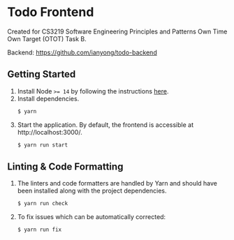 # Todo Frontend

Created for CS3219 Software Engineering Principles and Patterns Own Time Own Target (OTOT) Task B.

Backend: https://github.com/ianyong/todo-backend

## Getting Started

1. Install Node `>= 14` by following the instructions [here](https://nodejs.org/en/download/).
1. Install dependencies.
   ```sh
   $ yarn
   ```
1. Start the application.
   By default, the frontend is accessible at http://localhost:3000/.
   ```sh
   $ yarn run start
   ```

## Linting & Code Formatting

1. The linters and code formatters are handled by Yarn and should have been installed along with the project dependencies.
   ```sh
   $ yarn run check
   ```
1. To fix issues which can be automatically corrected:
   ```sh
   $ yarn run fix
   ```
